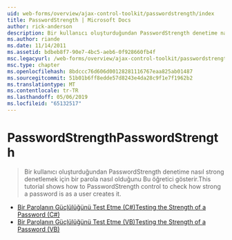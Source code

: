 ```yaml
---
uid: web-forms/overview/ajax-control-toolkit/passwordstrength/index
title: PasswordStrength | Microsoft Docs
author: rick-anderson
description: Bir kullanıcı oluşturduğundan PasswordStrength denetime nasıl strong denetlemek için bir parola nasıl olduğunu Bu öğretici gösterir.
ms.author: riande
ms.date: 11/14/2011
ms.assetid: bdbeb8f7-90e7-4bc5-aeb6-0f928660fb4f
msc.legacyurl: /web-forms/overview/ajax-control-toolkit/passwordstrength
msc.type: chapter
ms.openlocfilehash: 8bdccc76d606d00128281116767eaa825ab01487
ms.sourcegitcommit: 51b01b6ff8edde57d8243e4da28c9f1e7f1962b2
ms.translationtype: MT
ms.contentlocale: tr-TR
ms.lasthandoff: 05/06/2019
ms.locfileid: "65132517"
---
```

# <a name="passwordstrength"></a><span data-ttu-id="81a38-103">PasswordStrength</span><span class="sxs-lookup"><span data-stu-id="81a38-103">PasswordStrength</span></span>

> <span data-ttu-id="81a38-104">Bir kullanıcı oluşturduğundan PasswordStrength denetime nasıl strong denetlemek için bir parola nasıl olduğunu Bu öğretici gösterir.</span><span class="sxs-lookup"><span data-stu-id="81a38-104">This tutorial shows how to PasswordStrength control to check how strong a password is as a user creates it.</span></span>

- [<span data-ttu-id="81a38-105">Bir Parolanın Güçlülüğünü Test Etme (C#)</span><span class="sxs-lookup"><span data-stu-id="81a38-105">Testing the Strength of a Password (C#)</span></span>](testing-the-strength-of-a-password-cs.md)
- [<span data-ttu-id="81a38-106">Bir Parolanın Güçlülüğünü Test Etme (VB)</span><span class="sxs-lookup"><span data-stu-id="81a38-106">Testing the Strength of a Password (VB)</span></span>](testing-the-strength-of-a-password-vb.md)
